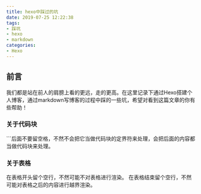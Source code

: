 ```yaml
---
title: hexo中踩过的坑
date: 2019-07-25 12:22:38
tags:
- 踩坑
- hexo 
- markdown
categories:
- Hexo
---
```


## 前言
我们都是站在前人的肩膀上看的更远，走的更高。在这里记录下通过Hexo搭建个人博客，通过markdown写博客的过程中踩的一些坑，希望对看到这篇文章的你有些帮助！

### 关于代码块
\`\`\`后面不要留空格，不然不会把它当做代码块的定界符来处理，会把后面的内容都当做代码块来处理。

### 关于表格
在表格开头留个空行，不然可能不对表格进行渲染。
在表格结束留个空行，不然可能对表格之后的内容进行越界渲染。
